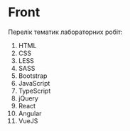 # Front

Перелік тематик лабораторних робіт:
1. HTML
2. CSS
3. LESS
4. SASS
5. Bootstrap
6. JavaScript
7. TypeScript
8. jQuery
9. React
10. Angular
11. VueJS
